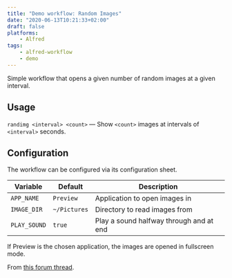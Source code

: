 ```yaml
---
title: "Demo workflow: Random Images"
date: "2020-06-13T10:21:33+02:00"
draft: false
platforms:
    - Alfred
tags:
    - alfred-workflow
    - demo
---
```


Simple workflow that opens a given number of random images at a given interval.

<!--more-->

Usage
-----

`randimg <interval> <count>` — Show `<count>` images at intervals of `<interval>` seconds.


Configuration
-------------

The workflow can be configured via its configuration sheet.

|   Variable   |   Default    |               Description               |
|--------------|--------------|-----------------------------------------|
| `APP_NAME`   | `Preview`    | Application to open images in           |
| `IMAGE_DIR`  | `~/Pictures` | Directory to read images from           |
| `PLAY_SOUND` | `true`       | Play a sound halfway through and at end |

If Preview is the chosen application, the images are opened in fullscreen mode.

From [this forum thread][thread].

[thread]: https://www.alfredforum.com/topic/15077-get-random-image-from-folder-for-x-seconds/